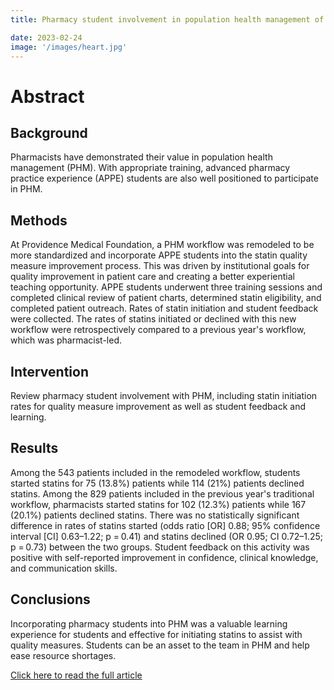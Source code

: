 ```yaml
---
title: Pharmacy student involvement in population health management of statin quality measures

date: 2023-02-24 
image: '/images/heart.jpg'
---
```


# Abstract 

## Background
Pharmacists have demonstrated their value in population health management (PHM). With appropriate training, advanced pharmacy practice experience (APPE) students are also well positioned to participate in PHM.


## Methods
At Providence Medical Foundation, a PHM workflow was remodeled to be more standardized and incorporate APPE students into the statin quality measure improvement process. This was driven by institutional goals for quality improvement in patient care and creating a better experiential teaching opportunity. APPE students underwent three training sessions and completed clinical review of patient charts, determined statin eligibility, and completed patient outreach. Rates of statin initiation and student feedback were collected. The rates of statins initiated or declined with this new workflow were retrospectively compared to a previous year's workflow, which was pharmacist-led.


## Intervention
Review pharmacy student involvement with PHM, including statin initiation rates for quality measure improvement as well as student feedback and learning.


## Results
Among the 543 patients included in the remodeled workflow, students started statins for 75 (13.8%) patients while 114 (21%) patients declined statins. Among the 829 patients included in the previous year's traditional workflow, pharmacists started statins for 102 (12.3%) patients while 167 (20.1%) patients declined statins. There was no statistically significant difference in rates of statins started (odds ratio [OR] 0.88; 95% confidence interval [CI] 0.63–1.22; p = 0.41) and statins declined (OR 0.95; CI 0.72–1.25; p = 0.73) between the two groups. Student feedback on this activity was positive with self-reported improvement in confidence, clinical knowledge, and communication skills.

## Conclusions
Incorporating pharmacy students into PHM was a valuable learning experience for students and effective for initiating statins to assist with quality measures. Students can be an asset to the team in PHM and help ease resource shortages.


<a href="https://accpjournals.onlinelibrary.wiley.com/doi/10.1002/jac5.1769" target="_blank">Click here to read the full article</a>